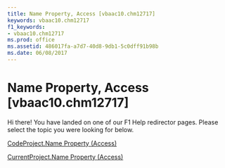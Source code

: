 ```yaml
---
title: Name Property, Access [vbaac10.chm12717]
keywords: vbaac10.chm12717
f1_keywords:
- vbaac10.chm12717
ms.prod: office
ms.assetid: 486017fa-a7d7-40d8-9db1-5c0dff91b98b
ms.date: 06/08/2017
---
```



# Name Property, Access [vbaac10.chm12717]

Hi there! You have landed on one of our F1 Help redirector pages. Please select the topic you were looking for below.

[CodeProject.Name Property (Access)](http://msdn.microsoft.com/library/5ab3a3c5-8a3a-13eb-9fe7-3c4e01eeaa3d%28Office.15%29.aspx)

[CurrentProject.Name Property (Access)](http://msdn.microsoft.com/library/b7eb012e-6145-d962-8884-3ccf3eaf46fd%28Office.15%29.aspx)


